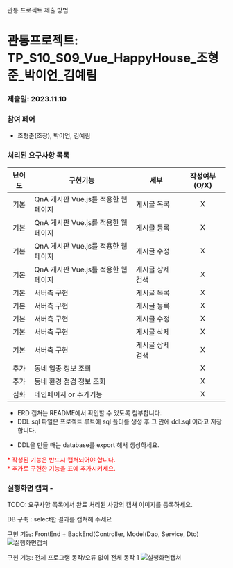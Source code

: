 관통 프로젝트 제출 방법

# 관통프로젝트: TP_S10_S09_Vue_HappyHouse_조형준_박이언_김예림
### 제출일: 2023.11.10

### 참여 페어
- 조형준(조장), 박이언, 김예림

### 처리된 요구사항 목록
 
|난이도|구현기능|세부|작성여부(O/X)|
|:---:|---|---|:---:|
|기본|QnA 게시판 Vue.js를 적용한 웹페이지|게시글 목록|X|
|기본|QnA 게시판 Vue.js를 적용한 웹페이지|게시글 등록|X|
|기본|QnA 게시판 Vue.js를 적용한 웹페이지|게시글 수정|X|
|기본|QnA 게시판 Vue.js를 적용한 웹페이지|게시글 상세 검색|X|
|기본|서버측 구현|게시글 목록|X|
|기본|서버측 구현|게시글 등록|X|
|기본|서버측 구현|게시글 수정|X|
|기본|서버측 구현|게시글 삭제|X|
|기본|서버측 구현|게시글 상세 검색|X|
|추가|동네 업종 정보 조회||X|
|추가|동네 환경 점검 정보 조회||X|
|심화|메인페이지 or 추가기능||X|


* ERD 캡쳐는 README에서 확인할 수 있도록 첨부합니다.
* DDL sql 파일은 프로젝트 루트에 sql 폴더를 생성 후 그 안에 ddl.sql 이라고 저장합니다.
 - DDL을 만들 때는 database를 export 해서 생성하세요. 
 
<span style="color:red">
* 작성된 기능은 반드시 캡쳐되어야 합니다.<br>
* 추가로 구현한 기능을 표에 추가시키세요.
</span>

### 실행화면 캡쳐 -
TODO: 요구사항 목록에서 완료 처리된 사항의 캡쳐 이미지를 등록하세요.

DB 구축 : select한 결과를 캡쳐해 주세요

구현 기능: FrontEnd + BackEnd(Controller, Model(Dao, Service, Dto)
![실행화면캡쳐](./화면캡쳐/화면캡쳐_0001_주택정보_web.png)

구현 기능: 전체 프로그램 동작/오류 없이 전체 동작 1
![실행화면캡쳐](./화면캡쳐/화면캡쳐_Main화면_web.png)
